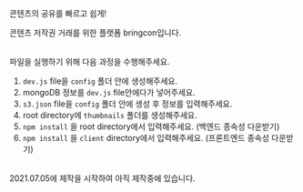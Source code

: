 콘텐츠의 공유를 빠르고 쉽게!

콘텐츠 저작권 거래를 위한 플랫폼 bringcon입니다.

<br />
파일을 실행하기 위해 다음 과정을 수행해주세요.

1. `dev.js` file을 `config` 폴더 안에 생성해주세요.
2. mongoDB 정보를 `dev.js` file안에다가 넣어주세요.
3. `s3.json` file을 `config` 폴더 안에 생성 후 정보를 입력해주세요.
4. root directory에 `thumbnails` 폴더를 생성해주세요.
5. `npm install` 을 root directory에서 입력해주세요. (백엔드 종속성 다운받기)
6. `npm install` 을 `client` directory에서 입력해주세요. (프론트엔드 종속성 다운받기)


<br />
 2021.07.05에 제작을 시작하여 아직 제작중에 있습니다.
